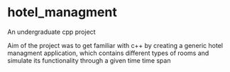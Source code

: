 # hotel_managment
An undergraduate cpp project 

Aim of the project was to get familiar with c++ by creating a generic hotel managment application, which contains different types of rooms and simulate its functionality through a given time time span
